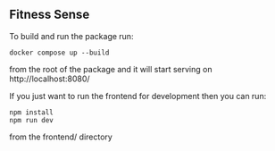 ## Fitness Sense

To build and run the package run:
```
docker compose up --build
```
from the root of the package and it will start serving on http://localhost:8080/

If you just want to run the frontend for development then you can run:
```
npm install
npm run dev
```
from the frontend/ directory